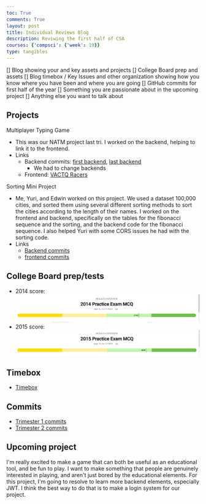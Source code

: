 ```yaml
---
toc: True
comments: True
layout: post
title: Individual Reviews Blog
description: Reviwing the first half of CSA
courses: {'compsci': {'week': 19}}
type: tangibles
---
```


[] Blog showing your and  key assets and projects
[] College Board prep and assets
[] Blog timebox / Key Issues and other organization showing how you know where you have been and where you are going 
[] GitHub commits for first half of the year
[] Something you are passionate about in the upcoming project
[] Anything else you want to talk about

## Projects
Multiplayer Typing Game
* This was our NATM project last tri. I worked on the backend, helping to link it to the frontend. 
* Links
    * Backend commits: [first backend](https://github.com/BobTheFarmer/VACTQ-Backend/graphs/contributors?from=2023-09-24&to=2024-01-17&type=c), [last backend](https://github.com/BobTheFarmer/VACTQ-Backend4/graphs/contributors?from=2023-09-24&to=2024-01-17&type=c)
        * We had to change backends
    * Frontend: [VACTQ Racers](https://bobthefarmer.github.io/VACTQ-Typing-Game/)

Sorting Mini Project
* Me, Yuri, and Edwin worked on this project. We used a dataset 100,000 cities, and sorted them using several different sorting methods to sort the cities according to the length of their names. I worked on the frontend and backend, specifically on the tables for the fibonacci sequence and the sorting, and the backend code for the fibonacci sequence. I also helped Yuri with some CORS issues he had with the sorting code.
* Links
    * [Backend commits](https://github.com/SortingMiniProject/SpotifyBackend/graphs/contributors)
    * [frontend commits](https://github.com/SortingMiniProject/frontend/graphs/contributors)

## College Board prep/tests
* 2014 score: ![CB Score for 2014](https://github.com/VINERAJ/CSAblog2.0/blob/main/images/2014_score.png?raw=true)
* 2015 score: ![CB Score for 2015](https://github.com/VINERAJ/CSAblog2.0/blob/main/images/score_2015.png?raw=true)

## Timebox
* [Timebox](https://vineraj.github.io/CSAblog2.0/AD_compsci.html)

## Commits
* [Trimester 1 commits](https://github.com/VINERAJ/CSAblog/commits/main/)
* [Trimester 2 commits](https://github.com/VINERAJ/CSAblog2.0/commits/main/)

## Upcoming project
I'm really excited to make a game that can both be useful as an educational tool, and be fun to play. I want to make something that people are genuinely interested in playing, and aren't just bored by the educational elements. For this project, I'm going to resolve to learn more backend elements, especially JWT. I think the best way to do that is to make a login system for our project. 
